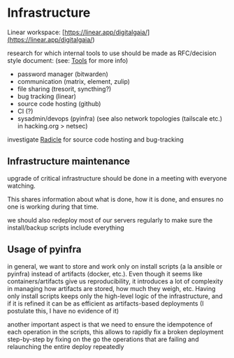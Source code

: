# Infrastructure

Linear workspace: [https://linear.app/digitalgaia/](<https://linear.app/digitalgaia/>)

research for which internal tools to use should be made as RFC/decision style document:
(see: [Tools](../tools.md) for more info)

- password manager (bitwarden)
- communication (matrix, element, zulip)
- file sharing (tresorit, syncthing?)
- bug tracking (linear)
- source code hosting (github)
- CI (?)
- sysadmin/devops (pyinfra) (see also network topologies (tailscale etc.) in hacking.org > netsec)

investigate [Radicle](https://radicle.xyz/blog/towards-decentralized-code-collaboration.html) for source code hosting and bug-tracking

## Infrastructure maintenance

upgrade of critical infrastructure should be done in a meeting with everyone watching.

This shares information about what is done, how it is done, and ensures no one is working during that time.

we should also redeploy most of our servers regularly to make sure the install/backup scripts include everything


## Usage of pyinfra

in general, we want to store and work only on install scripts (a la ansible or pyinfra) instead of artifacts (docker, etc.). Even though it seems like containers/artifacts give us reproducibility, it introduces a lot of complexity in managing how artifacts are stored, how much they weigh, etc. Having only install scripts keeps only the high-level logic of the infrastructure, and if it is refined it can be as efficient as artifacts-based deployments (I postulate this, I have no evidence of it)

another important aspect is that we need to ensure the idempotence of each operation in the scripts, this allows
to rapidly fix a broken deployment step-by-step by fixing on the go the operations that are failing and relaunching
the entire deploy repeatedly
